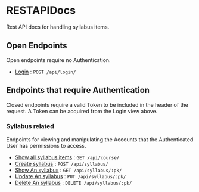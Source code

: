 # RESTAPIDocs

Rest API docs for handling syllabus items.

## Open Endpoints

Open endpoints require no Authentication.

- [Login](login.md) : `POST /api/login/`

## Endpoints that require Authentication

Closed endpoints require a valid Token to be included in the header of the
request. A Token can be acquired from the Login view above.

### Syllabus related

Endpoints for viewing and manipulating the Accounts that the Authenticated User
has permissions to access.

- [Show all syllabus items](syllabus/get.md) : `GET /api/course/`
- [Create syllabus](syllabus/post.md) : `POST /api/syllabus/`
- [Show An syllabus](syllabus/pk/get.md) : `GET /api/syllabus/:pk/`
- [Update An syllabus](syllabus/pk/put.md) : `PUT /api/syllabus/:pk/`
- [Delete An syllabus](syllabus/pk/delete.md) : `DELETE /api/syllabus/:pk/`
